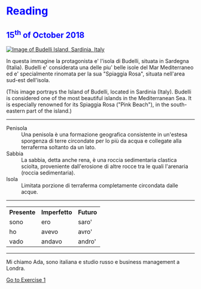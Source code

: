 <h1 style="color:blue;">Reading</h1>

<h2 style="color:blue;"> 15<sup>th</sup> of October 2018 </h2>
  

 <p>
   <a href="https://upload.wikimedia.org/wikipedia/commons/0/08/Spiaggia_rosa%2C_isola_di_budelli%2C_sardegna.jpg" 
 title="Budelli Island">
     
 <img class="imgLeft"
 src="https://upload.wikimedia.org/wikipedia/commons/0/08/Spiaggia_rosa%2C_isola_di_budelli%2C_sardegna.jpg" alt="Image of   Budelli Island, Sardinia, Italy">
 
 </a>

<p lang="it"> In questa immagine la protagonista e' l'isola di Budelli, situata in Sardegna (Italia). Budelli e' considerata una delle piu' belle isole del Mar Mediterraneo ed e' specialmente rinomata per la sua "Spiaggia Rosa", situata nell'area sud-est dell'isola. </p>

<p lang="en">(This image portrays the Island of Budelli, located in Sardinia (Italy). Budelli is considered one of the most beautiful islands in the Mediterranean Sea. It is especially renowned for its Spiaggia Rosa ("Pink Beach"), in the south-eastern part of the island.) </p> 
 
 <p style="clear:both;"></p>
 
 <hr>
 


<dl>
  <dt>Penisola</dt>
  <dd>Una penisola è una formazione geografica consistente in un'estesa sporgenza di terre circondate per lo più da acqua e collegate alla terraferma soltanto da un lato.</dd>
  
  <dt>Sabbia</dt>
  <dd>La sabbia, detta anche rena, è una roccia sedimentaria clastica sciolta, proveniente dall'erosione di altre rocce tra le quali l'arenaria (roccia sedimentaria).</dd>
  
  <dt>Isola</dt>
  <dd>Limitata porzione di terraferma completamente circondata dalle acque.</dd>
</dl>


  <hr>
  
<p>
  <table lang="it">
  <tr> <th>Presente</th> <th>Imperfetto</th> <th> Futuro</th> </tr>
  <tr><td>sono</td><td>ero</td><td>saro'</td></tr>
  <tr><td>ho</td><td>avevo</td><td>avro'</td></tr>
  <tr><td>vado</td><td>andavo</td><td>andro'</td></tr>
  </table>
</p>

  <hr>
 
<p lang="it"> Mi chiamo Ada, sono italiana e studio russo e business management a Londra.</p>

<p>
<a style="float:right:" href="practice.html">Go to Exercise 1</a>
</p>
<div style="clear.both;"> </div>
